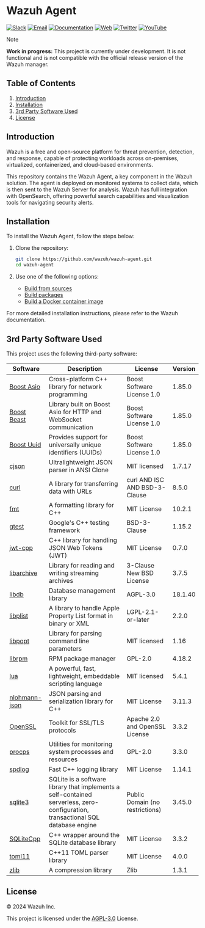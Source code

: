 # Wazuh Agent

[![Slack](https://img.shields.io/badge/slack-join-blue.svg)](https://wazuh.com/community/join-us-on-slack/)
[![Email](https://img.shields.io/badge/email-join-blue.svg)](https://groups.google.com/forum/#!forum/wazuh)
[![Documentation](https://img.shields.io/badge/docs-view-green.svg)](https://documentation.wazuh.com)
[![Web](https://img.shields.io/badge/web-view-green.svg)](https://wazuh.com)
[![Twitter](https://img.shields.io/twitter/follow/wazuh?style=social)](https://twitter.com/wazuh)
[![YouTube](https://img.shields.io/youtube/views/peTSzcAueEc?style=social)](https://www.youtube.com/watch?v=peTSzcAueEc)

>[!NOTE]
**Work in progress:** This project is currently under development. It is not functional and is not compatible with the official release version of the Wazuh manager.

## Table of Contents

1. [Introduction](#introduction)
2. [Installation](#installation)
3. [3rd Party Software Used](#3rd-party-software-used)
4. [License](#license)

## Introduction

Wazuh is a free and open-source platform for threat prevention, detection, and response, capable of protecting workloads across on-premises, virtualized, containerized, and cloud-based environments.

This repository contains the Wazuh Agent, a key component in the Wazuh solution. The agent is deployed on monitored systems to collect data, which is then sent to the Wazuh Server for analysis. Wazuh has full integration with OpenSearch, offering powerful search capabilities and visualization tools for navigating security alerts.

## Installation

To install the Wazuh Agent, follow the steps below:

1. Clone the repository:
    ```bash
    git clone https://github.com/wazuh/wazuh-agent.git
    cd wazuh-agent
    ```
2. Use one of the following options:

    - [Build from sources](docs/dev/build-sources.md)
    - [Build packages](docs/dev/build-packages.md)
    - [Build a Docker container image](docs/dev/build-image.md)

For more detailed installation instructions, please refer to the Wazuh documentation.

## 3rd Party Software Used

This project uses the following third-party software:

| Software                                                                      | Description                                                      | License                        | Version |
| ----------------------------------------------------------------------------- | ---------------------------------------------------------------- | ------------------------------ | ------- |
| [Boost Asio](https://www.boost.org/doc/libs/release/doc/html/boost_asio.html) | Cross-platform C++ library for network programming               | Boost Software License 1.0     | 1.85.0  |
| [Boost Beast](https://www.boost.org/doc/libs/release/libs/beast/)             | Library built on Boost Asio for HTTP and WebSocket communication | Boost Software License 1.0     | 1.85.0  |
| [Boost Uuid](https://www.boost.org/doc/libs/release/libs/uuid/)               | Provides support for universally unique identifiers (UUIDs)      | Boost Software License 1.0     | 1.85.0  |
| [cjson](https://github.com/DaveGamble/cJSON)                                  | Ultralightweight JSON parser in ANSI Clone                       | MIT licensed                   | 1.7.17  |
| [curl](https://curl.se/)                                                      | A library for transferring data with URLs                        | curl AND ISC AND BSD-3-Clause  | 8.5.0   |
| [fmt](https://fmt.dev/)                                                       | A formatting library for C++                                     | MIT License                    | 10.2.1  |
| [gtest](https://github.com/google/googletest)                                 | Google's C++ testing framework                                   | BSD-3-Clause                   | 1.15.2  |
| [jwt-cpp](https://github.com/Thalhammer/jwt-cpp)                              | C++ library for handling JSON Web Tokens (JWT)                   | MIT License                    | 0.7.0   |
| [libarchive](https://www.libarchive.org)                                      | Library for reading and writing streaming archives               | 3-Clause New BSD License       | 3.7.5   |
| [libdb](https://github.com/yasuhirokimura/db18)                               | Database management library                                      | AGPL-3.0                       | 18.1.40 |
| [libplist](https://libimobiledevice.org/)                                     | A library to handle Apple Property List format in binary or XML  | LGPL-2.1-or-later              | 2.2.0   |
| [libpopt](https://github.com/rpm-software-management/popt)                    | Library for parsing command line parameters                      | MIT licensed                   | 1.16    |
| [librpm](https://github.com/rpm-software-management/rpm)                      | RPM package manager                                              | GPL-2.0                        | 4.18.2  |
| [lua](https://www.lua.org)                                                    | A powerful, fast, lightweight, embeddable scripting language     | MIT licensed                   | 5.4.1   |
| [nlohmann-json](https://github.com/nlohmann/json)                             | JSON parsing and serialization library for C++                   | MIT License                    | 3.11.3  |
| [OpenSSL](https://www.openssl.org/)                                           | Toolkit for SSL/TLS protocols                                    | Apache 2.0 and OpenSSL License | 3.3.2   |
| [procps](https://github.com/warmchang/procps)                                 | Utilities for monitoring system processes and resources          | GPL-2.0                        | 3.3.0   |
| [spdlog](https://github.com/gabime/spdlog)                                    | Fast C++ logging library                                         | MIT License                    | 1.14.1  |
| [sqlite3](https://sqlite.org/)                                                | SQLite is a software library that implements a self-contained serverless, zero-configuration, transactional SQL database engine   | Public Domain (no restrictions)   | 3.45.0 |
| [SQLiteCpp](https://github.com/SRombauts/SQLiteCpp)                           | C++ wrapper around the SQLite database library                   | MIT License                    | 3.3.2   |
| [toml11](https://github.com/ToruNiina/toml11)                                 | C++11 TOML parser library                                        | MIT License                    | 4.0.0   |
| [zlib](https://www.zlib.net/)                                                 | A compression library                                            | Zlib                           | 1.3.1   |

## License

© 2024 Wazuh Inc.

This project is licensed under the [AGPL-3.0](https://www.gnu.org/licenses/agpl-3.0.html) License.
